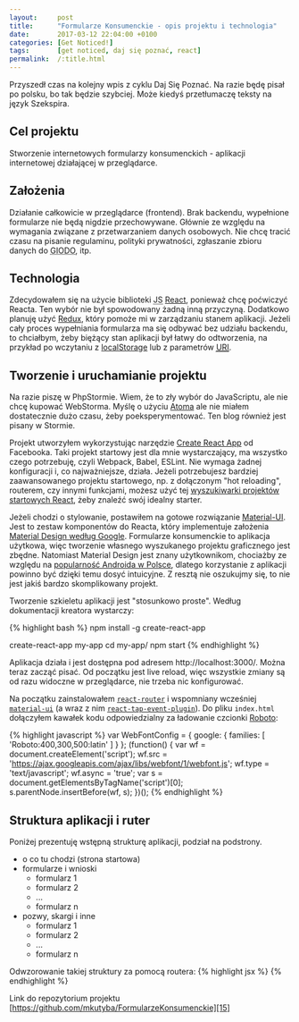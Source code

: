 ```yaml
---
layout:     post
title:      "Formularze Konsumenckie - opis projektu i technologia"
date:       2017-03-12 22:04:00 +0100
categories: [Get Noticed!]
tags:       [get noticed, daj się poznać, react]
permalink:  /:title.html
---
```


Przyszedł czas na kolejny wpis z cyklu Daj Się Poznać. Na razie będę pisał po polsku, bo tak będzie szybciej. Może
kiedyś przetłumaczę teksty na język Szekspira.

## Cel projektu
Stworzenie internetowych formularzy konsumenckich - aplikacji internetowej działającej w przeglądarce.

## Założenia
Działanie całkowicie w przeglądarce (frontend). Brak backendu, wypełnione formularze nie będą nigdzie przechowywane.
Głównie ze względu na wymagania związane z przetwarzaniem danych osobowych. Nie chcę tracić czasu na pisanie regulaminu,
polityki prywatności, zgłaszanie zbioru danych do
<abbr title="Generalny Inspektor Ochrony Danych Osobowych">GIODO</abbr>, itp.

## Technologia
Zdecydowałem się na użycie biblioteki <abbr title="JavaScript">JS</abbr> [React][1], ponieważ chcę poćwiczyć Reacta. Ten
wybór nie był spowodowany żadną inną przyczyną. Dodatkowo planuję użyć [Redux][2], który pomoże mi w zarządzaniu stanem
aplikacji. Jeżeli cały proces wypełniania formularza ma się odbywać bez udziału backendu, to chciałbym, żeby biężący
stan aplikacji był łatwy do odtworzenia, na przykład po wczytaniu z [localStorage][3] lub z parametrów
[<abbr title="Uniform Resource Identifier">URI</abbr>][4].

## Tworzenie i uruchamianie projektu
Na razie piszę w PhpStormie. Wiem, że to zły wybór do JavaScriptu, ale nie chcę kupować WebStorma. Myślę o użyciu
[Atoma][5] ale nie miałem dostatecznie dużo czasu, żeby poeksperymentować. Ten blog również jest pisany w Stormie.

Projekt utworzyłem wykorzystując narzędzie [Create React App][6] od Facebooka. Taki projekt startowy jest dla mnie
wystarczający, ma wszystko czego potrzebuję, czyli Webpack, Babel, ESLint. Nie wymaga żadnej konfiguracji i, co
najważniejsze, działa. Jeżeli potrzebujesz bardziej zaawansowanego projektu startowego, np. z dołączonym "hot
reloading", routerem, czy innymi funkcjami, możesz użyć tej [wyszukiwarki projektów startowych React][7], żeby znaleźć
swój idealny starter.

Jeżeli chodzi o stylowanie, postawiłem na gotowe rozwiązanie [Material-UI][8]. Jest to zestaw komponentów do Reacta,
który implementuje założenia [Material Design według Google][9]. Formularze konsumenckie to aplikacja użytkowa, więc
tworzenie własnego wyszukanego projektu graficznego jest zbędne. Natomiast Material Design jest znany użytkownikom,
chociażby ze względu na [popularność Androida w Polsce][10], dlatego korzystanie z aplikacji powinno być dzięki temu
dosyć intuicyjne. Z resztą nie oszukujmy się, to nie jest jakiś bardzo skomplikowany projekt.

Tworzenie szkieletu aplikacji jest "stosunkowo proste". Według dokumentacji kreatora wystarczy:

{% highlight bash %}
npm install -g create-react-app

create-react-app my-app
cd my-app/
npm start
{% endhighlight %}

Aplikacja działa i jest dostępna pod adresem http://localhost:3000/. Można teraz zacząć pisać. Od początku jest live
reload, więc wszystkie zmiany są od razu widoczne w przeglądarce, nie trzeba nic konfigurować.

Na początku zainstalowałem [`react-router`][11] i wspomniany wcześniej [`material-ui`][12] (a wraz z nim
[`react-tap-event-plugin`][13]). Do pliku `index.html` dołączyłem kawałek kodu odpowiedzialny za ładowanie czcionki
[Roboto][14]:

{% highlight javascript %}
var WebFontConfig = {
  google: { families: [ 'Roboto:400,300,500:latin' ] }
};
(function() {
  var wf = document.createElement('script');
  wf.src = 'https://ajax.googleapis.com/ajax/libs/webfont/1/webfont.js';
  wf.type = 'text/javascript';
  wf.async = 'true';
  var s = document.getElementsByTagName('script')[0];
  s.parentNode.insertBefore(wf, s);
})();
{% endhighlight %}

## Struktura aplikacji i ruter
Poniżej prezentuję wstępną strukturę aplikacji, podział na podstrony.
- o co tu chodzi (strona startowa)
- formularze i wnioski
  - formularz 1
  - formularz 2
  - ...
  - formularz n
- pozwy, skargi i inne
  - formularz 1
  - formularz 2
  - ...
  - formularz n

Odwzorowanie takiej struktury za pomocą routera:
{% highlight jsx %}
<Router history={browserHistory}>
    <Route path="/" component={App}>
        <IndexRoute component={Home}/>
        <Route path="/forms" component={Forms}>
            <Route path="/forms/:formName" component={Form}/>
        </Route>
        <Route path="/lawsuits" component={Lawsuits}>
            <Route path="/lawsuits/:lawsuitName" component={Lawsuit}/>
        </Route>
    </Route>
</Router>
{% endhighlight %}

Link do repozytorium projektu [https://github.com/mkutyba/FormularzeKonsumenckie][15]

[1]: https://facebook.github.io/react/
[2]: http://redux.js.org/
[3]: https://developer.mozilla.org/en/docs/Web/API/Window/localStorage
[4]: https://developer.mozilla.org/en-US/docs/Glossary/URI
[5]: https://atom.io/
[6]: https://github.com/facebookincubator/create-react-app
[7]: http://andrewhfarmer.com/starter-project/
[8]: http://www.material-ui.com/
[9]: https://material.io/guidelines/material-design/introduction.html
[10]: http://www.ranking.pl/pl/rankings/operating-systems.html
[11]: https://www.npmjs.com/package/react-router
[12]: https://www.npmjs.com/package/material-ui
[13]: https://www.npmjs.com/package/material-ui#react-tap-event-plugin
[14]: https://fonts.google.com/specimen/Roboto
[15]: https://github.com/mkutyba/FormularzeKonsumenckie